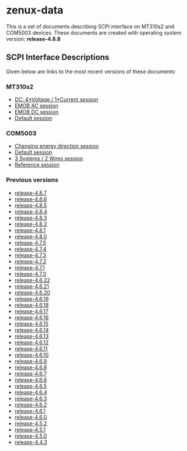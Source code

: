 
zenux-data
==========


This is a set of documents describing SCPI interface on MT310s2 and COM5003 devices.
These documents are created with operating system version: **release-4.8.8**
## SCPI Interface Descriptions


Given below are links to the most recent versions of these documents:
### MT310s2

- [DC: 4\*Voltage / 1\*Current session](https://ZeraGmbH.github.io/zenux-data/scpi-documentation/mt310s2-dc-session.html)
- [EMOB AC session](https://ZeraGmbH.github.io/zenux-data/scpi-documentation/mt310s2-emob-session-ac.html)
- [EMOB DC session](https://ZeraGmbH.github.io/zenux-data/scpi-documentation/mt310s2-emob-session-dc.html)
- [Default session](https://ZeraGmbH.github.io/zenux-data/scpi-documentation/mt310s2-meas-session.html)

### COM5003

- [Changing energy direction session](https://ZeraGmbH.github.io/zenux-data/scpi-documentation/com5003-ced-session.html)
- [Default session](https://ZeraGmbH.github.io/zenux-data/scpi-documentation/com5003-meas-session.html)
- [3 Systems / 2 Wires session](https://ZeraGmbH.github.io/zenux-data/scpi-documentation/com5003-perphase-session.html)
- [Reference session](https://ZeraGmbH.github.io/zenux-data/scpi-documentation/com5003-ref-session.html)

### Previous versions

- [release-4.8.7](https://zeragmbh.github.io/zenux-data/scpi-documentation/archive/release-4.8.7.zip)
- [release-4.8.6](https://zeragmbh.github.io/zenux-data/scpi-documentation/archive/release-4.8.6.zip)
- [release-4.8.5](https://zeragmbh.github.io/zenux-data/scpi-documentation/archive/release-4.8.5.zip)
- [release-4.8.4](https://zeragmbh.github.io/zenux-data/scpi-documentation/archive/release-4.8.4.zip)
- [release-4.8.3](https://zeragmbh.github.io/zenux-data/scpi-documentation/archive/release-4.8.3.zip)
- [release-4.8.2](https://zeragmbh.github.io/zenux-data/scpi-documentation/archive/release-4.8.2.zip)
- [release-4.8.1](https://zeragmbh.github.io/zenux-data/scpi-documentation/archive/release-4.8.1.zip)
- [release-4.8.0](https://zeragmbh.github.io/zenux-data/scpi-documentation/archive/release-4.8.0.zip)
- [release-4.7.5](https://zeragmbh.github.io/zenux-data/scpi-documentation/archive/release-4.7.5.zip)
- [release-4.7.4](https://zeragmbh.github.io/zenux-data/scpi-documentation/archive/release-4.7.4.zip)
- [release-4.7.3](https://zeragmbh.github.io/zenux-data/scpi-documentation/archive/release-4.7.3.zip)
- [release-4.7.2](https://zeragmbh.github.io/zenux-data/scpi-documentation/archive/release-4.7.2.zip)
- [release-4.7.1](https://zeragmbh.github.io/zenux-data/scpi-documentation/archive/release-4.7.1.zip)
- [release-4.7.0](https://zeragmbh.github.io/zenux-data/scpi-documentation/archive/release-4.7.0.zip)
- [release-4.6.22](https://zeragmbh.github.io/zenux-data/scpi-documentation/archive/release-4.6.22.zip)
- [release-4.6.21](https://zeragmbh.github.io/zenux-data/scpi-documentation/archive/release-4.6.21.zip)
- [release-4.6.20](https://zeragmbh.github.io/zenux-data/scpi-documentation/archive/release-4.6.20.zip)
- [release-4.6.19](https://zeragmbh.github.io/zenux-data/scpi-documentation/archive/release-4.6.19.zip)
- [release-4.6.18](https://zeragmbh.github.io/zenux-data/scpi-documentation/archive/release-4.6.18.zip)
- [release-4.6.17](https://zeragmbh.github.io/zenux-data/scpi-documentation/archive/release-4.6.17.zip)
- [release-4.6.16](https://zeragmbh.github.io/zenux-data/scpi-documentation/archive/release-4.6.16.zip)
- [release-4.6.15](https://zeragmbh.github.io/zenux-data/scpi-documentation/archive/release-4.6.15.zip)
- [release-4.6.14](https://zeragmbh.github.io/zenux-data/scpi-documentation/archive/release-4.6.14.zip)
- [release-4.6.13](https://zeragmbh.github.io/zenux-data/scpi-documentation/archive/release-4.6.13.zip)
- [release-4.6.12](https://zeragmbh.github.io/zenux-data/scpi-documentation/archive/release-4.6.12.zip)
- [release-4.6.11](https://zeragmbh.github.io/zenux-data/scpi-documentation/archive/release-4.6.11.zip)
- [release-4.6.10](https://zeragmbh.github.io/zenux-data/scpi-documentation/archive/release-4.6.10.zip)
- [release-4.6.9](https://zeragmbh.github.io/zenux-data/scpi-documentation/archive/release-4.6.9.zip)
- [release-4.6.8](https://zeragmbh.github.io/zenux-data/scpi-documentation/archive/release-4.6.8.zip)
- [release-4.6.7](https://zeragmbh.github.io/zenux-data/scpi-documentation/archive/release-4.6.7.zip)
- [release-4.6.6](https://zeragmbh.github.io/zenux-data/scpi-documentation/archive/release-4.6.6.zip)
- [release-4.6.5](https://zeragmbh.github.io/zenux-data/scpi-documentation/archive/release-4.6.5.zip)
- [release-4.6.4](https://zeragmbh.github.io/zenux-data/scpi-documentation/archive/release-4.6.4.zip)
- [release-4.6.3](https://zeragmbh.github.io/zenux-data/scpi-documentation/archive/release-4.6.3.zip)
- [release-4.6.2](https://zeragmbh.github.io/zenux-data/scpi-documentation/archive/release-4.6.2.zip)
- [release-4.6.1](https://zeragmbh.github.io/zenux-data/scpi-documentation/archive/release-4.6.1.zip)
- [release-4.6.0](https://zeragmbh.github.io/zenux-data/scpi-documentation/archive/release-4.6.0.zip)
- [release-4.5.2](https://zeragmbh.github.io/zenux-data/scpi-documentation/archive/release-4.5.2.zip)
- [release-4.5.1](https://zeragmbh.github.io/zenux-data/scpi-documentation/archive/release-4.5.1.zip)
- [release-4.5.0](https://zeragmbh.github.io/zenux-data/scpi-documentation/archive/release-4.5.0.zip)
- [release-4.4.3](https://zeragmbh.github.io/zenux-data/scpi-documentation/archive/release-4.4.3.zip)
